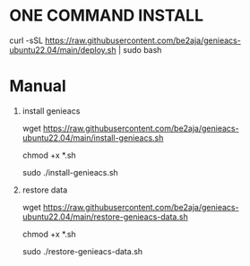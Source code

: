 # ONE COMMAND INSTALL
curl -sSL https://raw.githubusercontent.com/be2aja/genieacs-ubuntu22.04/main/deploy.sh | sudo bash

# Manual 
1. install genieacs

    wget https://raw.githubusercontent.com/be2aja/genieacs-ubuntu22.04/main/install-genieacs.sh
   
    chmod +x *.sh
    
    sudo ./install-genieacs.sh

    

3. restore data

     wget https://raw.githubusercontent.com/be2aja/genieacs-ubuntu22.04/main/restore-genieacs-data.sh

     chmod +x *.sh
    
      sudo ./restore-genieacs-data.sh
